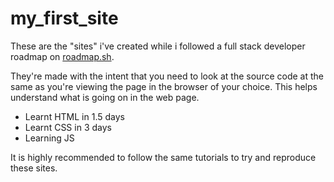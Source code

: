 # my_first_site
 
These are the "sites" i've created while i followed a full stack developer roadmap on [roadmap.sh](https://roadmap.sh/full-stack).

They're made with the intent that you need to look at the source code at the same as you're viewing the page in the browser of your choice. This helps understand what is going on in the web page.

- Learnt HTML in 1.5 days
- Learnt CSS in 3 days
- Learning JS

It is highly recommended to follow the same tutorials to try and reproduce these sites.
